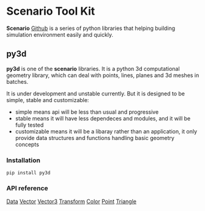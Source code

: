 # Scenario Tool Kit
**Scenario** [Github](https://github.com/Tumiz/scenario) is a series of python libraries that helping building simulation environment easily and quickly.

## py3d

**py3d** is one of the **scenario** libraries. It is a python 3d computational geometry library, which can deal with points, lines, planes and 3d meshes in batches.

It is under development and unstable currently. But it is designed to be simple, stable and customizable:

* simple means api will be less than usual and progressive
* stable means it will have less dependeces and modules, and it will be fully tested
* customizable means it will be a libaray rather than an application, it only provide data structures and functions handling basic geometry concepts

### Installation
```
pip install py3d
```
<script>
var _hmt = _hmt || [];
(function() {
  var hm = document.createElement("script");
  hm.src = "https://hm.baidu.com/hm.js?444208f50ebba09f31033fb98c3497b3";
  var s = document.getElementsByTagName("script")[0]; 
  s.parentNode.insertBefore(hm, s);
})();
</script>

### API reference

[Data](https://tumiz.github.io/scenario/Data.html)
[Vector](https://tumiz.github.io/scenario/Vector.html)
[Vector3](https://tumiz.github.io/scenario/Vector3.html)
[Transform](https://tumiz.github.io/scenario/Transform.html)
[Color](https://tumiz.github.io/scenario/Color.html)
[Point](https://tumiz.github.io/scenario/Point.html)
[Triangle](https://tumiz.github.io/scenario/Triangle.html)
